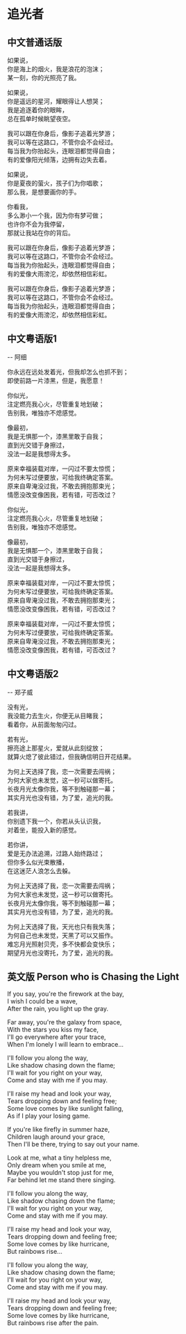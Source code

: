 # 追光者

## 中文普通话版

如果说，<br>
你是海上的烟火，我是浪花的泡沫；<br>
某一刻，你的光照亮了我。<br>

如果说，<br>
你是遥远的星河，耀眼得让人想哭；<br>
我是追逐着你的眼眸，<br>
总在孤单时候眺望夜空。<br>

我可以跟在你身后，像影子追着光梦游；<br>
我可以等在这路口，不管你会不会经过。<br>
每当我为你抬起头，连眼泪都觉得自由；<br>
有的爱像阳光倾落，边拥有边失去着。<br>

如果说，<br>
你是夏夜的萤火，孩子们为你唱歌；<br>
那么我，是想要画你的手。<br>

你看我，<br>
多么渺小一个我，因为你有梦可做；<br>
也许你不会为我停留，<br>
那就让我站在你的背后。<br>

我可以跟在你身后，像影子追着光梦游；<br>
我可以等在这路口，不管你会不会经过。<br>
每当我为你抬起头，连眼泪都觉得自由；<br>
有的爱像大雨滂沱，却依然相信彩虹。<br>

我可以跟在你身后，像影子追着光梦游；<br>
我可以等在这路口，不管你会不会经过。<br>
每当我为你抬起头，连眼泪都觉得自由；<br>
有的爱像大雨滂沱，却依然相信彩虹。<br>

## 中文粤语版1

-- 阿细

你永远在远处发着光，但我却怎么也抓不到；<br>即使前路一片漆黑，但是，我愿意！<br>

你似光，<br>注定燃亮我心火，尽管重复地划破；<br>告别我，唯独亦不熄感觉。<br>

像最初，<br>我是无惧那一个，漆黑里敢于自我；<br>直到光交错于身擦过，<br>没法一起是我想得太多。<br>

原来幸福装载对岸，一闪过不要太惊慌；<br>为何未写过便要放，可给我终确定答案。<br>原来自卑淹没过我，不敢去拥抱那束光；<br>情愿没改变像困我，若有错，可否改过？<br>

你似光，<br>注定燃亮我心火，尽管重复地划破；<br>告别我，唯独亦不熄感觉。<br>

像最初，<br>我是无惧那一个，漆黑里敢于自我；<br>直到光交错于身擦过，<br>没法一起是我想得太多。<br>

原来幸福装载对岸，一闪过不要太惊慌；<br>为何未写过便要放，可给我终确定答案。<br>原来自卑淹没过我，不敢去拥抱那束光；<br>情愿没改变像困我，若有错，可否改过？<br>

原来幸福装载对岸，一闪过不要太惊慌；<br>为何未写过便要放，可给我终确定答案。<br>原来自卑淹没过我，不敢去拥抱那束光；<br>情愿没改变像困我，若有错，可否改过？<br>

## 中文粤语版2

-- 郑子威

没有光，<br>我没能力去生火，你便无从目睹我；<br>看着你，从前面匆匆闪过。<br>

若有光，<br>擦亮途上那星火，爱就从此刻绽放；<br>就算火熄了彼此错过，但我确信明日开花结果。<br>

为何上天选择了我，恋一次需要去闯祸；<br>为何大家也未发觉，这一秒可以做寄托。<br>长夜月光太像你我，等不到触碰那一幕；<br>其实月光也没有错，为了爱，追光的我。<br>

若我讲，<br>你别遗下我一个，你若从头认识我，<br>对着坐，能投入新的感觉。<br>

若你讲，<br>爱是无办法追溯，过路人始终路过；<br>但你多么似光束散播，<br>在这迷茫人浪怎么去躲。<br>

为何上天选择了我，恋一次需要去闯祸；<br>为何大家也未发觉，这一秒可以做寄托。<br>长夜月光太像你我，等不到触碰那一幕；<br>其实月光也没有错，为了爱，追光的我。<br>

为何上天选择了我，天光也只有我失落；<br>为何自己也未发觉，天黑了可以又振作。<br>难忘月光照射贝壳，多不快都会变快乐；<br>期望月光也没寄托，为了爱，追光的我。<br>

## 英文版 Person who is Chasing the Light

If you say, you're the firework at the bay,<br>I wish I could be a wave,<br>After the rain, you light up the gray.<br>

Far away, you're the galaxy from space,<br>With the stars you kiss my face,<br>I'll go everywhere after your trace,<br>When I'm lonely I will learn to embrace...<br>

I'll follow you along the way,<br>Like shadow chasing down the flame;<br>I'll wait for you right on your way,<br>Come and stay with me if you may.<br>

I'll raise my head and look your way,<br>Tears dropping down and feeling free;<br>Some love comes by like sunlight falling,<br>As if I play your losing game.<br>

If you're like firefly in summer haze,<br>Children laugh around your grace,<br>Then I'll be there, trying to say out your name.<br>

Look at me, what a tiny helpless me,<br>Only dream when you smile at me,<br>Maybe you wouldn't stop just for me,<br>Far behind let me stand there singing.<br>

I'll follow you along the way,<br>Like shadow chasing down the flame;<br>I'll wait for you right on your way,<br>Come and stay with me if you may.<br>

I'll raise my head and look your way,<br>Tears dropping down and feeling free;<br>Some love comes by like hurricane,<br>But rainbows rise...<br>

I'll follow you along the way,<br>Like shadow chasing down the flame;<br>I'll wait for you right on your way,<br>Come and stay with me if you may.<br>

I'll raise my head and look your way,<br>Tears dropping down and feeling free;<br>Some love comes by like hurricane,<br>But rainbows rise after the pain.<br>